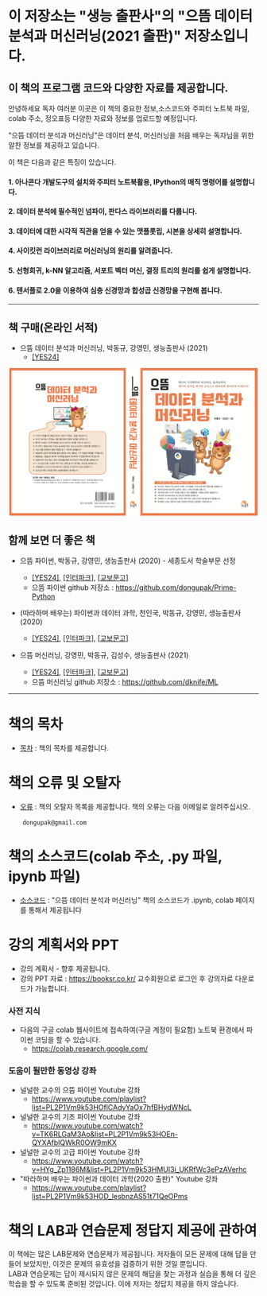 # 이 저장소는 "생능 출판사"의 "으뜸 데이터 분석과 머신러닝(2021 출판)" 저장소입니다.
## 이 책의 프로그램 코드와 다양한 자료를 제공합니다.

안녕하세요 독자 여러분 이곳은 이 책의 중요한 정보,소스코드와 주피터 노트북 파일, colab 주소, 정오표등 다양한 자료와 정보를 업로드할 예정입니다.

"으뜸 데이터 분석과 머신러닝"은 데이터 분석, 머신러닝을 처음 배우는 독자님을 위한 알찬 정보를 제공하고 있습니다.

이 책은 다음과 같은 특징이 있습니다.

#### 1. 아나콘다 개발도구의 설치와 주피터 노트북활용, IPython의 매직 명령어를 설명합니다.
#### 2. 데이터 분석에 필수적인 넘파이, 판다스 라이브러리를 다룹니다.
#### 3. 데이터에 대한 시각적 직관을 얻을 수 있는 맷플롯립, 시본을 상세히 설명합니다.
#### 4. 사이킷런 라이브러리로 머신러닝의 원리를 알려줍니다.
#### 5. 선형회귀, k-NN 알고리즘, 서포트 벡터 머신, 결정 트리의 원리를 쉽게 설명합니다.
#### 6. 텐서플로 2.0을 이용하여 심층 신경망과 합성곱 신경망을 구현해 봅니다.

***
## 책 구매(온라인 서적)
* 으뜸 데이터 분석과 머신러닝, 박동규, 강영민, 생능출판사 (2021)
   * [[YES24]](http://www.yes24.com/Product/Goods/105422959)
   
<p align="center">
  <img src="img/Prime-DataML-cover1.png" width=500px>
</p>


## 함께 보면 더 좋은 책
* 으뜸 파이썬, 박동규, 강영민, 생능출판사 (2020) - 세종도서 학술부문 선정
   * [[YES24]](http://www.yes24.com/Product/Goods/89140722), [[인터파크]](http://book.interpark.com/product/BookDisplay.do?_method=detail&sc.shopNo=0000400000&sc.prdNo=330274507&pis1=book&pis2=product), [[교보문고]](http://www.kyobobook.co.kr/product/detailViewKor.laf?ejkGb=KOR&mallGb=KOR&barcode=9788970503691&orderClick=LEa&Kc=)
   * 으뜸 파이썬 github 저장소 : https://github.com/dongupak/Prime-Python

* (따라하며 배우는) 파이썬과 데이터 과학, 천인국, 박동규, 강영민, 생능출판사 (2020)
  * [[YES24]](http://www.yes24.com/Product/Goods/96555988), [[인터파크]](http://book.interpark.com/product/BookDisplay.do?_method=detail&sc.shopNo=0000400000&sc.prdNo=345271510&sc.saNo=003002001&bid1=search&bid2=product&bid3=title&bid4=001), [[교보문고]](http://www.kyobobook.co.kr/product/detailViewKor.laf?ejkGb=KOR&mallGb=KOR&barcode=9788970504773&orderClick=LEa&Kc=) 

* 으뜸 머신러닝, 강영민, 박동규, 김성수, 생능출판사 (2021)
   * [[YES24]](http://www.yes24.com/Product/Goods/102577953), [[인터파크]](http://book.interpark.com/product/BookDisplay.do?_method=detail&sc.shopNo=0000400000&sc.prdNo=352099030&sc.saNo=003002001&bid1=search&bid2=product&bid3=title&bid4=001), [[교보문고]](http://www.kyobobook.co.kr/product/detailViewKor.laf?ejkGb=KOR&mallGb=KOR&barcode=9788970504919&orderClick=LEa&Kc=)
   * 으뜸 머신러닝 github 저장소 : https://github.com/dknife/ML

***
# 책의 목차
* [목차](https://github.com/dongupak/DataML/blob/master/contents.md)
: 책의 목차를 제공합니다.

# 책의 오류 및 오탈자
* [오류](https://github.com/dongupak/DataML/blob/master/errata-ver1.md)
: 책의 오탈자 목록을 제공합니다.
책의 오류는 다음 이메일로 알려주십시오.
```
    dongupak@gmail.com
```

# 책의 소스코드(colab 주소, .py 파일, ipynb 파일)
* [소스코드](https://github.com/dongupak/DataML/blob/master/src/)
: "으뜸 데이터 분석과 머신러닝" 책의 소스코드가 .ipynb, colab 페이지를 통해서 제공됩니다

# 강의 계획서와 PPT
* 강의 계획서 - 향후 제공됩니다.
* 강의 PPT 자료 : https://booksr.co.kr/ 교수회원으로 로그인 후 강의자료 다운로드가 가능합니다.

### 사전 지식
* 다음의 구글 colab 웹사이트에 접속하여(구글 계정이 필요함) 노트북 환경에서 파이썬 코딩을 할 수 있습니다.
   * https://colab.research.google.com/

### 도움이 될만한 동영상 강좌
* 널널한 교수의 으뜸 파이썬 Youtube 강좌
  * https://www.youtube.com/playlist?list=PL2P1Vm9k53HOflCAdyYaOx7hfBHydWNcL
* 널널한 교수의 기초 파이썬 Youtube 강좌
  * https://www.youtube.com/watch?v=TK6RLGaM3Ao&list=PL2P1Vm9k53HOEn-QYXAfblQWkR0OW9mKX
* 널널한 교수의 고급 파이썬 Youtube 강좌
  * https://www.youtube.com/watch?v=HYg_Zp1186M&list=PL2P1Vm9k53HMUI3i_UKRfWc3ePzAVerhc
* "따라하며 배우는 파이썬과 데이터 과학(2020 출판)" Youtube 강좌
  * https://www.youtube.com/playlist?list=PL2P1Vm9k53HOD_lesbnzAS51t71QeOPms

# 책의 LAB과 연습문제 정답지 제공에 관하여

이 책에는 많은 LAB문제와 연습문제가 제공됩니다. 저자들이 모든 문제에 대해 답을 만들어 보았지만, 이것은 문제의 유효성을 검증하기 위한 것일 뿐입니다.  
LAB과 연습문제는 답이 제시되지 않은 문제의 해답을 찾는 과정과 실습을 통해 더 깊은 학습을 할 수 있도록 준비된 것입니다.
이에 저자는 정답지 제공을 하지 않습니다.

